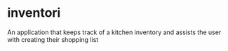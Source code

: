 # inventori
An application that keeps track of a kitchen inventory and assists the user with creating their shopping list
